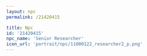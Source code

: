 ```yaml
---
layout: npc
permalink: /21420415

title: Npc
id: '21420415'
npc_name: 'Senior Researcher'
icon_url: 'portrait/npc/11000122_researcher2_p.png'
---
```

